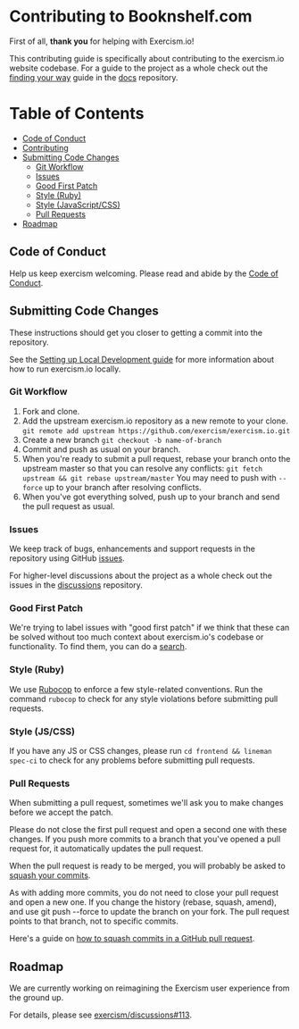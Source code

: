 # Contributing to Booknshelf.com

First of all, **thank you** for helping with Exercism.io!

This contributing guide is specifically about contributing to the exercism.io website codebase.
For a guide to the project as a whole check out the [finding your way][finding-your-way] guide in the [docs][] repository.

# Table of Contents

* [Code of Conduct](#code-of-conduct)
* [Contributing](#contributing)
* [Submitting Code Changes](#submitting-code-changes)
    - [Git Workflow](#git-workflow)
    - [Issues](#issues)
    - [Good First Patch](#good-first-patch)
    - [Style (Ruby)](#style-ruby)
    - [Style (JavaScript/CSS)](#style-js-css)
    - [Pull Requests](#pull-requests)
* [Roadmap](#roadmap)

## Code of Conduct

Help us keep exercism welcoming. Please read and abide by the [Code of Conduct][coc].

## Submitting Code Changes

These instructions should get you closer to getting a commit into the
repository.

See the [Setting up Local Development guide][local-dev-env] for more information about how to run exercism.io locally.

### Git Workflow

1. Fork and clone.
1. Add the upstream exercism.io repository as a new remote to your clone.
   `git remote add upstream https://github.com/exercism/exercism.io.git`
1. Create a new branch
   `git checkout -b name-of-branch`
1. Commit and push as usual on your branch.
1. When you're ready to submit a pull request, rebase your branch onto
   the upstream master so that you can resolve any conflicts:
   `git fetch upstream && git rebase upstream/master`
   You may need to push with `--force` up to your branch after resolving conflicts.
1. When you've got everything solved, push up to your branch and send the pull request as usual.

### Issues

We keep track of bugs, enhancements and support requests in the repository using GitHub [issues][].

For higher-level discussions about the project as a whole check out the issues in the [discussions][] repository.

### Good First Patch

We're trying to label issues with "good first patch" if we think that these can be solved
without too much context about exercism.io's codebase or functionality. To find them, you
can do a [search][good-first-patch].

### Style (Ruby)

We use [Rubocop][rubocop] to enforce a few style-related conventions.
Run the command `rubocop` to check for any style violations before submitting pull requests.

### Style (JS/CSS)

If you have any JS or CSS changes, please run `cd frontend && lineman spec-ci` to check for any problems before submitting pull requests.

### Pull Requests

When submitting a pull request, sometimes we'll ask you to make changes before
we accept the patch.

Please do not close the first pull request and open a second one with these
changes. If you push more commits to a branch that you've opened a pull
request for, it automatically updates the pull request.

When the pull request is ready to be merged, you will probably be asked to [squash your commits][squash-commits].

As with adding more commits, you do not need to close your pull request and open a new one.
If you change the history (rebase, squash, amend), and use git push --force to update the branch on your fork.
The pull request points to that branch, not to specific commits.

Here's a guide on [how to squash commits in a GitHub pull request][squash-commits].

## Roadmap

We are currently working on reimagining the Exercism user experience from the ground up.

For details, please see [exercism/discussions#113][roadmap].

[finding-your-way]: https://github.com/exercism/docs/blob/master/finding-your-way.md
[docs]: https://github.com/exercism/docs
[coc]: https://github.com/exercism/exercism.io/blob/master/CODE_OF_CONDUCT.md
[local-dev-env]: https://github.com/exercism/exercism.io/blob/master/docs/setting-up-local-development.md
[issues]: https://github.com/exercism/exercism.io/issues
[discussions]: https://github.com/exercism/discussions/issues
[good-first-patch]: https://github.com/exercism/exercism.io/labels/good%20first%20patch
[rubocop]: https://github.com/bbatsov/rubocop
[roadmap]: https://github.com/exercism/discussions/issues/113
[squash-commits]: http://blog.steveklabnik.com/posts/2012-11-08-how-to-squash-commits-in-a-github-pull-request
